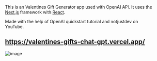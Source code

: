 

This is an Valentines Gift Generator app used with OpenAI API. It uses the [Next.js](https://nextjs.org/) framework with [React](https://reactjs.org/). 

Made with the help of OpenAI quickstart tutorial and notjustdev on YouTube.

## https://valentines-gifts-chat-gpt.vercel.app/

![image](https://user-images.githubusercontent.com/48841840/212536748-4796c407-4a15-4197-bf09-8c10fc40599b.png)

